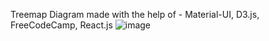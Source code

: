 Treemap Diagram made with the help of - 
Material-UI, D3.js, FreeCodeCamp, React.js
![image](https://user-images.githubusercontent.com/48884865/110200157-89579a00-7e82-11eb-9795-2f2af430f9ca.png)
